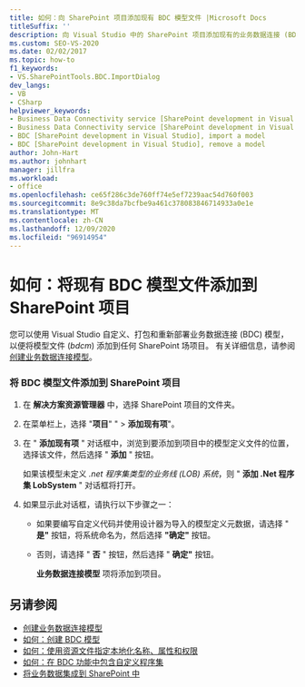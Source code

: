 ```yaml
---
title: 如何：向 SharePoint 项目添加现有 BDC 模型文件 |Microsoft Docs
titleSuffix: ''
description: 向 Visual Studio 中的 SharePoint 项目添加现有的业务数据连接 (BDC) 模型文件，以便您可以自定义、打包和重新部署 BDC 模型。
ms.custom: SEO-VS-2020
ms.date: 02/02/2017
ms.topic: how-to
f1_keywords:
- VS.SharePointTools.BDC.ImportDialog
dev_langs:
- VB
- CSharp
helpviewer_keywords:
- Business Data Connectivity service [SharePoint development in Visual Studio], import a model
- Business Data Connectivity service [SharePoint development in Visual Studio], reuse a model
- BDC [SharePoint development in Visual Studio], import a model
- BDC [SharePoint development in Visual Studio], remove a model
author: John-Hart
ms.author: johnhart
manager: jillfra
ms.workload:
- office
ms.openlocfilehash: ce65f286c3de760ff74e5ef7239aac54d760f003
ms.sourcegitcommit: 8e9c38da7bcfbe9a461c378083846714933a0e1e
ms.translationtype: MT
ms.contentlocale: zh-CN
ms.lasthandoff: 12/09/2020
ms.locfileid: "96914954"
---
```

# <a name="how-to-add-an-existing-bdc-model-file-to-a-sharepoint-project"></a>如何：将现有 BDC 模型文件添加到 SharePoint 项目
  您可以使用 Visual Studio 自定义、打包和重新部署业务数据连接 (BDC) 模型，以便将模型文件 (*bdcm*) 添加到任何 SharePoint 场项目。 有关详细信息，请参阅[创建业务数据连接模型](../sharepoint/creating-a-business-data-connectivity-model.md)。

### <a name="to-add-a-bdc-model-file-to-a-sharepoint-project"></a>将 BDC 模型文件添加到 SharePoint 项目

1. 在 **解决方案资源管理器** 中，选择 SharePoint 项目的文件夹。

2. 在菜单栏上，选择 "**项目**" "  >  **添加现有项**"。

3. 在 " **添加现有项** " 对话框中，浏览到要添加到项目中的模型定义文件的位置，选择该文件，然后选择 " **添加** " 按钮。

    如果该模型未定义 *.net 程序集类型的业务线 (LOB) 系统*，则 " **添加 .Net 程序集 LobSystem** " 对话框将打开。

4. 如果显示此对话框，请执行以下步骤之一：

   - 如果要编写自定义代码并使用设计器为导入的模型定义元数据，请选择 " **是"** 按钮，将系统命名为，然后选择 **"确定"** 按钮。

   - 否则，请选择 " **否** " 按钮，然后选择 " **确定"** 按钮。

     **业务数据连接模型** 项将添加到项目。

## <a name="see-also"></a>另请参阅
- [创建业务数据连接模型](../sharepoint/creating-a-business-data-connectivity-model.md)
- [如何：创建 BDC 模型](../sharepoint/how-to-create-a-bdc-model.md)
- [如何：使用资源文件指定本地化名称、属性和权限](../sharepoint/how-to-use-a-resource-file-to-specify-localized-names-properties-and-permissions.md)
- [如何：在 BDC 功能中包含自定义程序集](../sharepoint/how-to-include-a-custom-assembly-in-a-bdc-feature.md)
- [将业务数据集成到 SharePoint 中](../sharepoint/integrating-business-data-into-sharepoint.md)
